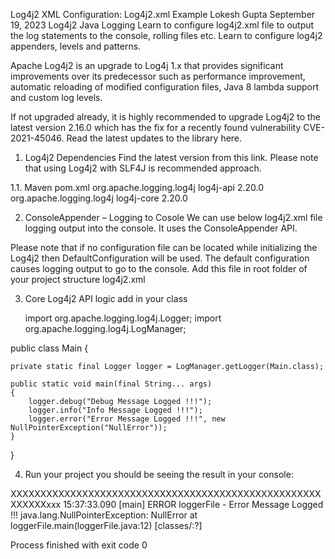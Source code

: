 Log4j2 XML Configuration: Log4j2.xml Example
Lokesh Gupta
September 19, 2023
Log4j2
Java Logging
Learn to configure log4j2.xml file to output the log statements to the console, rolling files etc. Learn to configure log4j2 appenders, levels and patterns.

Apache Log4j2 is an upgrade to Log4j 1.x that provides significant improvements over its predecessor such as performance improvement, automatic reloading of modified configuration files, Java 8 lambda support and custom log levels.

If not upgraded already, it is highly recommended to upgrade Log4j2 to the latest version 2.16.0 which has the fix for a recently found vulnerability CVE-2021-45046. Read the latest updates to the library here.

1. Log4j2 Dependencies
   Find the latest version from this link. Please note that using Log4j2 with SLF4J is recommended approach.

1.1. Maven
pom.xml
<dependency>
<groupId>org.apache.logging.log4j</groupId>
<artifactId>log4j-api</artifactId>
<version>2.20.0</version>
</dependency>
<dependency>
<groupId>org.apache.logging.log4j</groupId>
<artifactId>log4j-core</artifactId>
<version>2.20.0</version>
</dependency>

2. ConsoleAppender – Logging to Cosole
   We can use below log4j2.xml file logging output into the console. It uses the ConsoleAppender API.

Please note that if no configuration file can be located while initializing the Log4j2 then DefaultConfiguration will be used. The default configuration causes logging output to go to the console.
Add this file in root folder of your project structure
log4j2.xml
<?xml version="1.0" encoding="UTF-8"?>
<!-- Extra logging related to initialization of Log4j. 
 Set to debug or trace if log4j initialization is failing. -->
<Configuration status="warn">
    <Appenders>
    	<!-- Console appender configuration -->
        <Console name="console" target="SYSTEM_OUT">
            <PatternLayout
                pattern="%d{yyyy-MM-dd HH:mm:ss} %-5p %c{1}:%L - %m%n" />
        </Console>
    </Appenders>
    <Loggers>
    	<!-- Root logger referring to console appender -->
        <Root level="info" additivity="false">
            <AppenderRef ref="console" />
        </Root>
    </Loggers>
</Configuration>

3.  Core Log4j2  API logic add in your class 

    import org.apache.logging.log4j.Logger;
    import org.apache.logging.log4j.LogManager;

public class Main {

	private static final Logger logger = LogManager.getLogger(Main.class);

	public static void main(final String... args) 
	{
		logger.debug("Debug Message Logged !!!");
		logger.info("Info Message Logged !!!");
		logger.error("Error Message Logged !!!", new NullPointerException("NullError"));
	}
}

4. Run your project you should be seeing the result in your console:

XXXXXXXXXXXXXXXXXXXXXXXXXXXXXXXXXXXXXXXXXXXXXXXXXXXXXXXXXXxxx
15:37:33.090 [main] ERROR loggerFile - Error Message Logged !!!
java.lang.NullPointerException: NullError
at loggerFile.main(loggerFile.java:12) [classes/:?]

Process finished with exit code 0
